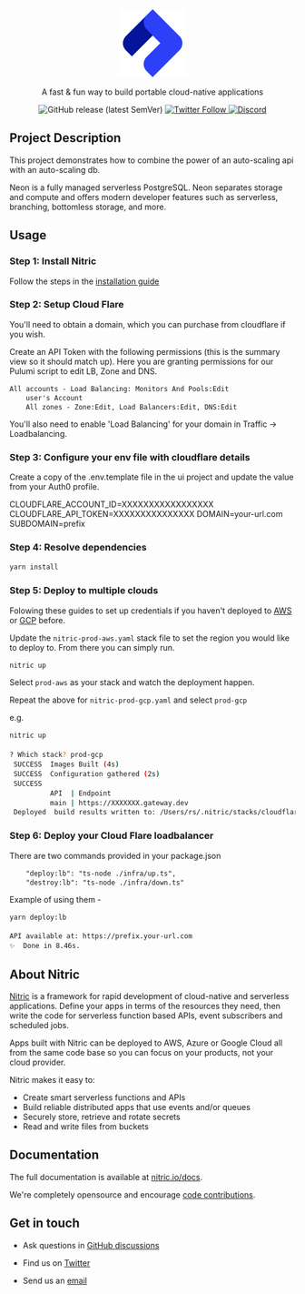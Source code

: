 <p align="center">
  <a href="https://nitric.io">
    <img src="https://raw.githubusercontent.com/nitrictech/nitric/main/docs/assets/nitric-logo.svg" width="120" alt="Nitric Logo"/>
  </a>
</p>

<p align="center">
  A fast & fun way to build portable cloud-native applications
</p>

<p align="center">
  <img alt="GitHub release (latest SemVer)" src="https://img.shields.io/github/v/release/nitrictech/nitric?sort=semver">
  <a href="https://twitter.com/nitric_io">
    <img alt="Twitter Follow" src="https://img.shields.io/twitter/follow/nitric_io?label=Follow&style=social">
  </a>
  <a href="https://discord.gg/Webemece5C"><img alt="Discord" src="https://img.shields.io/discord/955259353043173427?label=discord"></a>
</p>

## Project Description

This project demonstrates how to combine the power of an auto-scaling api with an auto-scaling db.

Neon is a fully managed serverless PostgreSQL. Neon separates storage and compute and offers modern developer features such as serverless, branching, bottomless storage, and more.

## Usage

### Step 1: Install Nitric

Follow the steps in the [installation guide](https://nitric.io/docs/installation)

### Step 2: Setup Cloud Flare

You'll need to obtain a domain, which you can purchase from cloudflare if you wish.

Create an API Token with the following permissions (this is the summary view so it should match up). Here you are granting permissions for our Pulumi script to edit LB, Zone and DNS.

```
All accounts - Load Balancing: Monitors And Pools:Edit
    user's Account
    All zones - Zone:Edit, Load Balancers:Edit, DNS:Edit
```

You'll also need to enable 'Load Balancing' for your domain in Traffic -> Loadbalancing.

### Step 3: Configure your env file with cloudflare details

Create a copy of the .env.template file in the ui project and update the value from your Auth0 profile.

CLOUDFLARE_ACCOUNT_ID=XXXXXXXXXXXXXXXXX
CLOUDFLARE_API_TOKEN=XXXXXXXXXXXXXXX
DOMAIN=your-url.com
SUBDOMAIN=prefix

### Step 4: Resolve dependencies

```bash
yarn install
```

### Step 5: Deploy to multiple clouds

Folowing these guides to set up credentials if you haven't deployed to [AWS](https://nitric.io/docs/reference/providers/aws) or [GCP](https://nitric.io/docs/reference/providers/gcp) before.

Update the `nitric-prod-aws.yaml` stack file to set the region you would like to deploy to. From there you can simply run.

```bash
nitric up
```

Select `prod-aws` as your stack and watch the deployment happen.

Repeat the above for `nitric-prod-gcp.yaml` and select `prod-gcp`

e.g.

```bash
nitric up

? Which stack? prod-gcp
 SUCCESS  Images Built (4s)
 SUCCESS  Configuration gathered (2s)
 SUCCESS
          API  | Endpoint
          main | https://XXXXXXX.gateway.dev
 Deployed  build results written to: /Users/rs/.nitric/stacks/cloudflare-lb-prod-gcp.results Deployed  Stack (7m2s)
```

### Step 6: Deploy your Cloud Flare loadbalancer

There are two commands provided in your package.json

```
    "deploy:lb": "ts-node ./infra/up.ts",
    "destroy:lb": "ts-node ./infra/down.ts"
```

Example of using them -

```bash
yarn deploy:lb

API available at: https://prefix.your-url.com
✨  Done in 8.46s.
```

## About Nitric

[Nitric](https://nitric.io) is a framework for rapid development of cloud-native and serverless applications. Define your apps in terms of the resources they need, then write the code for serverless function based APIs, event subscribers and scheduled jobs.

Apps built with Nitric can be deployed to AWS, Azure or Google Cloud all from the same code base so you can focus on your products, not your cloud provider.

Nitric makes it easy to:

- Create smart serverless functions and APIs
- Build reliable distributed apps that use events and/or queues
- Securely store, retrieve and rotate secrets
- Read and write files from buckets

## Documentation

The full documentation is available at [nitric.io/docs](https://nitric.io/docs).

We're completely opensource and encourage [code contributions](https://nitric.io/docs/contributions).

## Get in touch

- Ask questions in [GitHub discussions](https://github.com/nitrictech/nitric/discussions)

- Find us on [Twitter](https://twitter.com/nitric_io)

- Send us an [email](mailto:maintainers@nitric.io)
